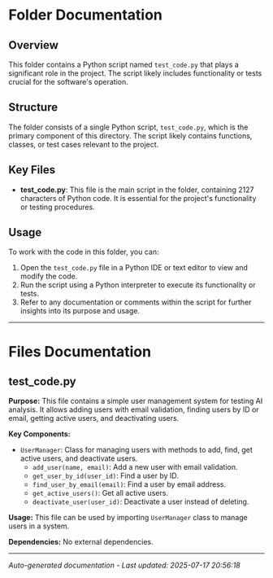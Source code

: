 # Folder Documentation

## Overview
This folder contains a Python script named `test_code.py` that plays a significant role in the project. The script likely includes functionality or tests crucial for the software's operation.

## Structure
The folder consists of a single Python script, `test_code.py`, which is the primary component of this directory. The script likely contains functions, classes, or test cases relevant to the project.

## Key Files
- **test_code.py**: This file is the main script in the folder, containing 2127 characters of Python code. It is essential for the project's functionality or testing procedures.

## Usage
To work with the code in this folder, you can:
1. Open the `test_code.py` file in a Python IDE or text editor to view and modify the code.
2. Run the script using a Python interpreter to execute its functionality or tests.
3. Refer to any documentation or comments within the script for further insights into its purpose and usage.

---

# Files Documentation

## test_code.py

**Purpose:** This file contains a simple user management system for testing AI analysis. It allows adding users with email validation, finding users by ID or email, getting active users, and deactivating users.

**Key Components:**
- `UserManager`: Class for managing users with methods to add, find, get active users, and deactivate users.
  - `add_user(name, email)`: Add a new user with email validation.
  - `get_user_by_id(user_id)`: Find a user by ID.
  - `find_user_by_email(email)`: Find a user by email address.
  - `get_active_users()`: Get all active users.
  - `deactivate_user(user_id)`: Deactivate a user instead of deleting.
  
**Usage:** This file can be used by importing `UserManager` class to manage users in a system.

**Dependencies:** No external dependencies.

---
*Auto-generated documentation - Last updated: 2025-07-17 20:56:18*

